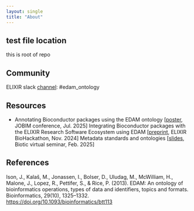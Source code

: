```yaml
---
layout: single
title: "About"
---
```


## test file location

this is root of repo

## Community

ELIXIR slack [channel](https://elixir-europe.slack.com/archives/C07CJL8RKCZ): #edam_ontology

## Resources

* Annotating Bioconductor packages using the EDAM ontology [[poster](https://cnrs.hal.science/hal-05142802), JOBIM conference, Jul. 2025]
Integrating Bioconductor packages with the ELIXIR Research Software Ecosystem using EDAM [[preprint](https://doi.org/10.37044/osf.io/dsgnw_v1), ELIXIR BioHackathon, Nov. 2024]
Metadata standards and ontologies [[slides](https://github.com/rioualen/edam_material/blob/main/2025-02-24_Biotic_Metadata_Ontologies_Claire.pdf), Biotic virtual seminar, Feb. 2025] 

## References
					
Ison, J., Kalaš, M., Jonassen, I., Bolser, D., Uludag, M., McWilliam, H., Malone, J., Lopez, R., Pettifer, S., & Rice, P. (2013). EDAM: An ontology of bioinformatics operations, types of data and identifiers, topics and formats. Bioinformatics, 29(10), 1325–1332. https://doi.org/10.1093/bioinformatics/btt113 